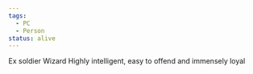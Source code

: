 ```yaml
---
tags:
  - PC
  - Person
status: alive
---
```

Ex soldier
Wizard
Highly intelligent, easy to offend and immensely loyal
